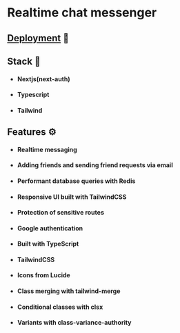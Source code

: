 
# Realtime chat messenger

## [Deployment](https://chat-messenger-liard.vercel.app/) 🚀

## Stack 🧰
- #### Nextjs(next-auth)
- #### Typescript 
- #### Tailwind

## Features ⚙️


- #### Realtime messaging

- #### Adding friends and sending friend requests via email

- #### Performant database queries with Redis

- #### Responsive UI built with TailwindCSS

- #### Protection of sensitive routes

- #### Google authentication

- #### Built with TypeScript

- #### TailwindCSS

- #### Icons from Lucide

- #### Class merging with tailwind-merge

- #### Conditional classes with clsx

- #### Variants with class-variance-authority
